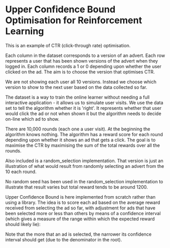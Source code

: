 # Upper Confidence Bound Optimisation for Reinforcement Learning

This is an example of CTR (click-through rate) optimisation. 

Each column in the dataset corresponds to a version of an advert. Each row represents a user that has been shown versions of the advert when they logged in. Each column records a 1 or 0 depending upon whether the user clicked on the ad. The aim is to choose the version that optimises CTR.

We are not showing each user all 10 versions. Instead we choose which version to show to the next user based on the data collected so far.

The dataset is a way to train the online learner without needing a full interactive application - it allows us to simulate user visits. We use the data set to tell the algorithm whether it is 'right'. It represents whether that user would click the ad or not when shown it but the algorithm needs to decide on-line which ad to show.

There are 10,000 rounds (each one a user visit). At the beginning the algorithm knows nothing. The algorithm has a reward score for each round depending upon whether it shows an ad that gets a click. The goal is to maximise the CTR by maximising the sum of the total rewards over all the rounds.

Also included is a random_selection implementation. That version is just an illustration of what would result from randomly selecting an advert from the 10 each round.

No random seed has been used in the random_selection implementation to illustrate that result varies but total reward tends to be around 1200.

Upper Confidence Bound is here implemented from scratch rather than using a library. The idea is to score each ad based on the average reward received from selecting the ad so far, with adjustment for ads that have been selected more or less than others by means of a confidence interval (which gives a measure of the range within which the expected reward should likely lie):

Note that the more that an ad is selected, the narrower its confidence interval should get (due to the denominator in the root).

